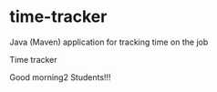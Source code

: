 # time-tracker
Java (Maven) application for tracking time on the job

Time tracker

Good morning2 Students!!!
